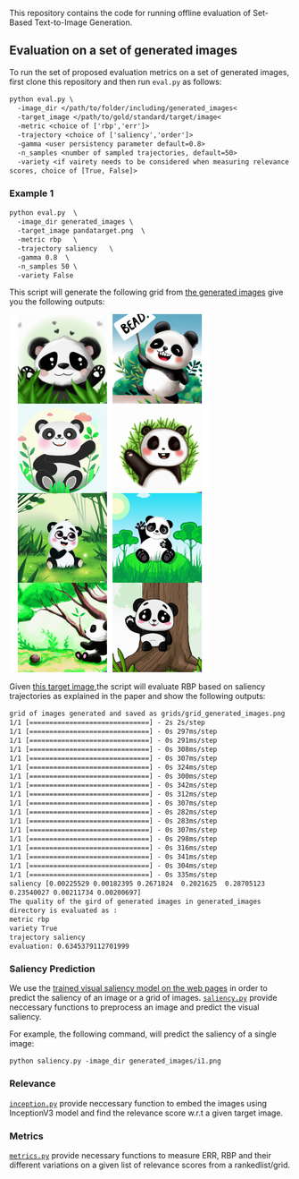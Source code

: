 This repository contains the code for running offline evaluation of Set-Based Text-to-Image Generation.

## Evaluation on a set of generated images
To run the set of proposed evaluation metrics on a set of generated images, first clone this repository and then run  ```eval.py``` as follows:

```
python eval.py \ 
  -image_dir </path/to/folder/including/generated_images< 
  -target_image </path/to/gold/standard/target/image<
  -metric <choice of ['rbp','err']>
  -trajectory <choice of ['saliency','order']>
  -gamma <user persistency parameter default=0.8>
  -n_samples <number of sampled trajectories, default=50>
  -variety <if vairety needs to be considered when measuring relevance scores, choice of [True, False]>
```
### Example 1
```
python eval.py  \
  -image_dir generated_images \
  -target_image pandatarget.png  \
  -metric rbp   \
  -trajectory saliency   \
  -gamma 0.8  \
  -n_samples 50 \
  -variety False
```
This script will generate the following grid from [the generated images](https://github.com/Narabzad/Set-Based-Text-to-ImageGeneration/tree/main/generated_images) give you the following outputs:

![alt text](https://github.com/Narabzad/Set-Based-Text-to-ImageGeneration/blob/main/grids/grid_generated_images.png)

Given [this target image](https://github.com/Narabzad/Set-Based-Text-to-ImageGeneration/blob/main/pandatarget.png),the script will evaluate RBP based on saliency trajectories as explained in the paper and show the following outputs:

```
grid of images generated and saved as grids/grid_generated_images.png
1/1 [==============================] - 2s 2s/step
1/1 [==============================] - 0s 297ms/step
1/1 [==============================] - 0s 291ms/step
1/1 [==============================] - 0s 308ms/step
1/1 [==============================] - 0s 307ms/step
1/1 [==============================] - 0s 324ms/step
1/1 [==============================] - 0s 300ms/step
1/1 [==============================] - 0s 342ms/step
1/1 [==============================] - 0s 312ms/step
1/1 [==============================] - 0s 307ms/step
1/1 [==============================] - 0s 282ms/step
1/1 [==============================] - 0s 283ms/step
1/1 [==============================] - 0s 307ms/step
1/1 [==============================] - 0s 298ms/step
1/1 [==============================] - 0s 316ms/step
1/1 [==============================] - 0s 341ms/step
1/1 [==============================] - 0s 304ms/step
1/1 [==============================] - 0s 335ms/step
saliency [0.00225529 0.00182395 0.2671824  0.2021625  0.28705123 0.23540027 0.00211734 0.00200697]
The quality of the gird of generated images in generated_images directory is evaluated as :
metric rbp
variety True
trajectory saliency
evaluation: 0.6345379112701999
```

### Saliency Prediction
We use the [trained visual saliency model on the web pages](https://github.com/Narabzad/Set-Based-Text-to-ImageGeneration/tree/main/webpage_stonybrook_baseline) in order to predict the saliency of an image or a grid of images.
[```saliency.py```](https://github.com/Narabzad/Set-Based-Text-to-ImageGeneration/blob/main/saliency.py) provide neccessary functions to preprocess an image and predict the visual saliency.

For example, the following command, will predict the saliency of a single image:

```  
python saliency.py -image_dir generated_images/i1.png
```

### Relevance
[```inception.py```](https://github.com/Narabzad/Set-Based-Text-to-ImageGeneration/blob/main/inception.py) provide neccessary function to embed the images using InceptionV3 model and find the relevance score w.r.t a given target image. 

### Metrics
[```metrics.py```](https://github.com/Narabzad/Set-Based-Text-to-ImageGeneration/blob/main/metrics.py) provide necessary functions to measure ERR, RBP and their different variations on a given list of relevance scores from a rankedlist/grid. 

